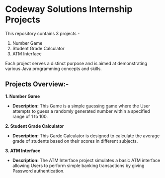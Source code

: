 # Codeway Solutions Internship Projects

This repository contains 3 projects - 
1. Number Game
2. Student Grade Calculator
3. ATM Interface

Each project serves a distinct purpose and is aimed at demonstrating various Java programming concepts and skills.

## Projects Overview:-

**1. Number Game**

- **Description:**
    This Game is a simple guessing game where the User attempts to guess a randomly generated number within a specified range of 1 to 100.
  


**2. Student Grade Calculator**

- **Description:**
    This Garde Calculator is designed to calculate the average grade of students based on their scores in different subjects.



**3. ATM Interface**

- **Description:**
    The ATM Interface project simulates a basic ATM interface allowing Users to perform simple banking transactions by giving Password authentication.
